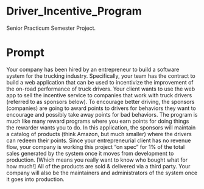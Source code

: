 # Driver_Incentive_Program
Senior Practicum Semester Project.
# Prompt
  Your company has been hired by an entrepreneur to build a software system for the trucking industry.
Specifically, your team has the contract to build a web application that can be used to incentivize the
improvement of the on-road performance of truck drivers. Your client wants to use the web app to sell
the incentive service to companies that work with truck drivers (referred to as sponsors below). To
encourage better driving, the sponsors (companies) are going to award points to drivers for behaviors
they want to encourage and possibly take away points for bad behaviors. The program is much like
many reward programs where you earn points for doing things the rewarder wants you to do. In this
application, the sponsors will maintain a catalog of products (think Amazon, but much smaller) where
the drivers can redeem their points. Since your entrepreneurial client has no revenue flow, your
company is working this project “on spec” for 1% of the total sales generated by the system once it
moves from development to production. [Which means you really want to know who bought what for
how much!] All of the products are sold & delivered via a third party. Your company will also be the
maintainers and administrators of the system once it goes into production.
